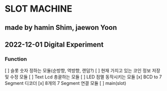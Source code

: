# SLOT MACHINE

## made by hamin Shim, jaewon Yoon

## 2022-12-01 Digital Experiment

### Function

[ ] 슬롯 숫자 정하는 모듈(순방향, 역방향, 랜덤?)
[ ] 현재 가지고 있는 코인 정보 저장 및 수정 모듈
[ ] Text Lcd 총괄하는 모듈
[ ] LED 점멸 동작시키는 모듈
[x] BCD to 7 Segment 디코더
[x] 8개의 7 Segment 연결 모듈
[ ] main(slot)
